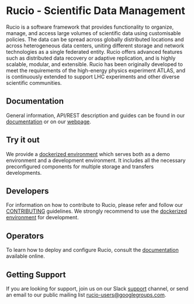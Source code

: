 # Rucio - Scientific Data Management

Rucio is a software framework that provides functionality to organize, manage, and access large volumes of scientific data using customisable policies.
The data can be spread across globally distributed locations and across heterogeneous data centers, uniting different storage and network technologies as a single federated entity.
Rucio offers advanced features such as distributed data recovery or adaptive replication, and is highly scalable, modular, and extensible.
Rucio has been originally developed to meet the requirements of the high-energy physics experiment ATLAS, and is continuously extended to support LHC experiments and other diverse scientific communities.

## Documentation

General information, API/REST description and guides can be found in our [documentation](https://rucio.cern.ch/documentation) or on our [webpage](https://rucio.cern.ch).

## Try it out

We provide a [dockerized environment](https://github.com/rucio/rucio/tree/master/etc/docker/dev) which serves both as a demo environment and a development environment.
It includes all the necessary preconfigured components for multiple storage and transfers developments.

## Developers

For information on how to contribute to Rucio, please refer and follow our [CONTRIBUTING](https://rucio.cern.ch/documentation/contributing) guidelines. We strongly recommend to use the [dockerized environment](https://github.com/rucio/rucio/tree/master/etc/docker/dev) for development.

## Operators

To learn how to deploy and configure Rucio, consult the [documentation](https://rucio.cern.ch/documentation) available online.

## Getting Support

If you are looking for support, join us on our Slack [support](https://rucio.slack.com/messages/#support) channel, or send an email to our public mailing list [rucio-users@googlegroups.com](mailto:rucio-users@googlegroups.com).
